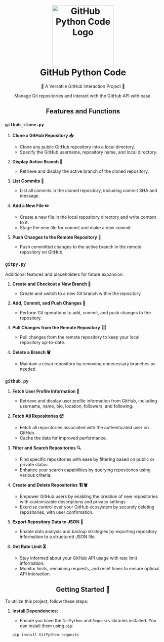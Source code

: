 <h1 align="center">
  <img src="https://github.com/rubikproxy/github/assets/84948167/a7e665ca-3419-4468-a6e9-83bd0b8c57a3" alt="GitHub Python Code Logo" width="200"><br>
  GitHub Python Code
</h1>


<div align="center">
  <p>🐍 A Versatile GitHub Interaction Project 🚀</p>
  <p>Manage Git repositories and interact with the GitHub API with ease.</p>
</div>

<h2 align="center">Features and Functions</h2>

### `github_clone.py`

1. **Clone a GitHub Repository 📥**
   - Clone any public GitHub repository into a local directory.
   - Specify the GitHub username, repository name, and local directory.

2. **Display Active Branch 🌿**
   - Retrieve and display the active branch of the cloned repository.

3. **List Commits 📜**
   - List all commits in the cloned repository, including commit SHA and message.

4. **Add a New File ✏️**
   - Create a new file in the local repository directory and write content to it.
   - Stage the new file for commit and make a new commit.

5. **Push Changes to the Remote Repository 🚀**
   - Push committed changes to the active branch in the remote repository on GitHub.

### `gitpy.py`

Additional features and placeholders for future expansion:

1. **Create and Checkout a New Branch 🌱**
   - Create and switch to a new Git branch within the repository.

2. **Add, Commit, and Push Changes 🔄**
   - Perform Git operations to add, commit, and push changes to the repository.

3. **Pull Changes from the Remote Repository 🔄🏡**
   - Pull changes from the remote repository to keep your local repository up-to-date.

4. **Delete a Branch 🗑️**
   - Maintain a clean repository by removing unnecessary branches as needed.

### `github.py`

1. **Fetch User Profile Information 🙋**
   - Retrieve and display user profile information from GitHub, including username, name, bio, location, followers, and following.

2. **Fetch All Repositories 📦**
   - Fetch all repositories associated with the authenticated user on GitHub.
   - Cache the data for improved performance.

3. **Filter and Search Repositories 🔍**
   - Find specific repositories with ease by filtering based on public or private status.
   - Enhance your search capabilities by querying repositories using various criteria.

4. **Create and Delete Repositories 🏗️🗑️**
   - Empower GitHub users by enabling the creation of new repositories with customizable descriptions and privacy settings.
   - Exercise control over your GitHub ecosystem by securely deleting repositories, with user confirmation.

5. **Export Repository Data to JSON 📁**
   - Enable data analysis and backup strategies by exporting repository information to a structured JSON file.

6. **Get Rate Limit ⏳**
   - Stay informed about your GitHub API usage with rate limit information.
   - Monitor limits, remaining requests, and reset times to ensure optimal API interaction.

<h2 align="center">Getting Started 🚀</h2>

To utilize this project, follow these steps:

1. **Install Dependencies:**
   - Ensure you have the `GitPython` and `Requests` libraries installed. You can install them using `pip`:

   ```bash
   pip install GitPython requests
